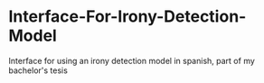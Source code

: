 # Interface-For-Irony-Detection-Model
Interface for using an irony detection model in spanish, part of my bachelor's tesis
